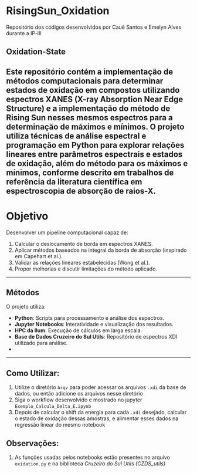 # RisingSun_Oxidation
Repositório dos códigos desenvolvidos por Cauê Santos e Emelyn Alves durante a IP-III

## Oxidation-State

Este repositório contém a implementação de métodos computacionais para determinar estados de oxidação em compostos utilizando espectros XANES (X-ray Absorption Near Edge Structure) e a implementação do método de Rising Sun nesses mesmos espectros para a determinação de máximos e mínimos. O projeto utiliza técnicas de análise espectral e programação em Python para explorar relações lineares entre parâmetros espectrais e estados de oxidação, além do método para os máximos e mínimos, conforme descrito em trabalhos de referência da literatura científica em espectroscopia de absorção de raios-X.
---
# Objetivo  

Desenvolver um pipeline computacional capaz de:  
1. Calcular o deslocamento de borda em espectros XANES.  
2. Aplicar métodos baseados na integral da borda de absorção (inspirado em Capehart et al.).  
3. Validar as relações lineares estabelecidas (Wong et al.).  
4. Propor melhorias e discutir limitações do método aplicado.

---

## Métodos  

O projeto utiliza:  
- **Python**: Scripts para processamento e análise dos espectros.  
- **Jupyter Notebooks**: Interatividade e visualização dos resultados.  
- **HPC da Ilum**: Execução de cálculos em larga escala.  
- **Base de Dados Cruzeiro do Sul Utils**: Repositório de espectros XDI utilizado para análise.
- 
---

## Como Utilizar:
  1. Utilize o diretório `Arqv` para poder acessar os arquivos `.xdi` da base de dados, ou então adicione os arquivos nesse diretório
  2. Siga o workflow desenvolvido e mostrado no jupyter `Exemplo_Calcula_Delta_E.ipynb`
  3. Depois de calcular o shift da energia para cada `.xdi` desejado, calcular o estado de oxidação dessas amostras, e alimentar esses dados na regressão linear do mesmo notebook
## Observações:
1. As funções usadas pelos notebooks estão presentes no arquivo `oxidation.py` e na biblioteca *Cruzeiro do Sul Utils (CZDS_utils)*
